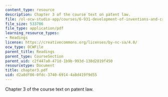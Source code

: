 ```yaml
---
content_type: resource
description: Chapter 3 of the course text on patent law.
file: /ol-ocw-studio-app/courses/6-931-development-of-inventions-and-creative-ideas-spring-2008/d2a8df860fdc374069144a8d419f9d55_chapter3.pdf
file_size: 533786
file_type: application/pdf
learning_resource_types:
- Readings
license: https://creativecommons.org/licenses/by-nc-sa/4.0/
ocw_type: OCWFile
parent_title: Readings
parent_type: CourseSection
parent_uid: c2f447a0-471d-1b9b-993d-138d2819f450
resourcetype: Document
title: chapter3.pdf
uid: d2a8df86-0fdc-3740-6914-4a8d419f9d55
---
```

Chapter 3 of the course text on patent law.